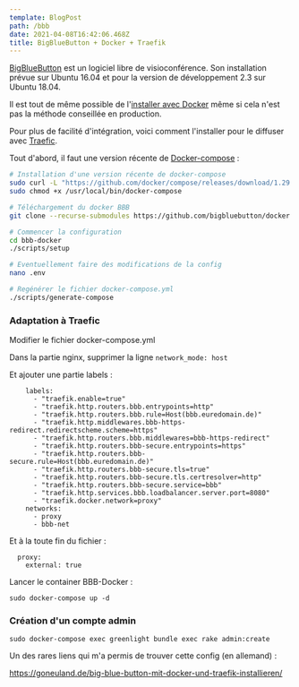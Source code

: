 ```yaml
---
template: BlogPost
path: /bbb
date: 2021-04-08T16:42:06.468Z
title: BigBlueButton + Docker + Traefik
---
```

[BigBlueButton](https://bigbluebutton.org/) est un logiciel libre de visioconférence. Son installation prévue sur Ubuntu 16.04 et pour la version de développement 2.3 sur Ubuntu 18.04.

Il est tout de même possible de l'[installer avec Docker](https://github.com/bigbluebutton/docker) même si cela n'est pas la méthode conseillée en production. 

Pour plus de facilité d'intégration, voici comment l'installer pour le diffuser avec [Traefic](https://traefik.io/).

Tout d'abord, il faut une version récente de [Docker-compose](https://docs.docker.com/compose/) :

```bash
# Installation d'une version récente de docker-compose
sudo curl -L "https://github.com/docker/compose/releases/download/1.29.0/docker-compose-$(uname -s)-$(uname -m)" -o /usr/local/bin/docker-compose
sudo chmod +x /usr/local/bin/docker-compose

# Téléchargement du docker BBB
git clone --recurse-submodules https://github.com/bigbluebutton/docker.git bbb-docker

# Commencer la configuration
cd bbb-docker
./scripts/setup

# Eventuellement faire des modifications de la config 
nano .env

# Regénérer le fichier docker-compose.yml
./scripts/generate-compose
```

### Adaptation à Traefic 

Modifier le fichier docker-compose.yml

Dans la partie nginx, supprimer la ligne `network_mode: host`

Et ajouter une partie labels :   

```
    labels:
      - "traefik.enable=true"
      - "traefik.http.routers.bbb.entrypoints=http"
      - "traefik.http.routers.bbb.rule=Host(bbb.euredomain.de)"     
      - "traefik.http.middlewares.bbb-https-redirect.redirectscheme.scheme=https"
      - "traefik.http.routers.bbb.middlewares=bbb-https-redirect"
      - "traefik.http.routers.bbb-secure.entrypoints=https"
      - "traefik.http.routers.bbb- secure.rule=Host(bbb.euredomain.de)"   
      - "traefik.http.routers.bbb-secure.tls=true"
      - "traefik.http.routers.bbb-secure.tls.certresolver=http"
      - "traefik.http.routers.bbb-secure.service=bbb"
      - "traefik.http.services.bbb.loadbalancer.server.port=8080"
      - "traefik.docker.network=proxy"
    networks:
      - proxy
      - bbb-net
```

Et à la toute fin du fichier :

```
  proxy:  
    external: true
```



Lancer le container BBB-Docker :

`sudo docker-compose up -d`

### Création d'un compte admin

`sudo docker-compose exec greenlight bundle exec rake admin:create`



Un des rares liens qui m'a permis de trouver cette config (en allemand) : 

<https://goneuland.de/big-blue-button-mit-docker-und-traefik-installieren/>
